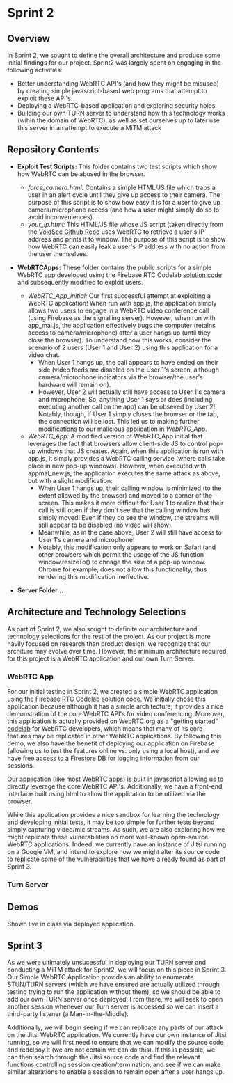 
# Sprint 2

## Overview
In Sprint 2, we sought to define the overall architecture and produce some initial findings for our project. Sprint2 was largely spent on engaging in the following activities:
  * Better understanding WebRTC API's (and how they might be misused) by creating simple javascript-based web programs that attempt to exploit these API's.
  * Deploying a WebRTC-based application and exploring security holes.
  * Building our own TURN server to understand how this technology works (wihin the domain of WebRTC), as well as set ourselves up to later use this server in an attempt to execute a MiTM attack
  
## Repository Contents
  * **Exploit Test Scripts:** This folder contains two test scripts which show how WebRTC can be abused in the browser.
    * *force_camera.html:* Contains a simple HTML/JS file which traps a user in an alert cycle until they give up access to their camera. The purpose of this script is to show how easy it is for a user to give up camera/microphone access (and how a user might simply do so to avoid inconveniences). 
    * *your_ip.html:* This HTML/JS file whose JS script (taken directly from the [VoidSec Github Repo](https://github.com/VoidSec/WebRTC-Leak) uses WebRTC to retrieve a user's IP address and prints it to window. The purpose of this script is to show how WebRTC can easily leak a user's IP address with no action from the user themselves. 
  * **WebRTCApps:** These folder contains the public scripts for a simple WebRTC app developed using the Firebase RTC Codelab [solution code](https://github.com/whunt1965/FirebaseRTC/tree/solution) and subsequently modified to exploit users.
    * *WebRTC_App_initial:* Our first successful attempt at exploiting a WebRTC application! When run with app.js, the application simply allows two users to engage in a WebRTC video conference call (using Firebase as the signalling server). However, when run with app_mal.js, the application effectively bugs the computer (retains access to camera/microphone) after a user hangs up (until they close the browser). To understand how this works, consider the scenario of 2 users (User 1 and User 2) using this application for a video chat.
      * When User 1 hangs up, the call appears to have ended on their side (video feeds are disabled on the User 1's screen, although camera/microphone indicators via the browser/the user's hardware will remain on).
      * However, User 2 will actually still have access to User 1's camera and microphone! So, anything User 1 says or does (including executing another call on the app) can be obseved by User 2! Notably, though, if User 1 simply closes the browser or the tab, the connection will be lost. This led us to making further modifications to our malicious application in *WebRTC_App.*
    * *WebRTC_App:* A modified version of WebRTC_App initial that leverages the fact that browsers allow client-side JS to control pop-up windows that JS creates. Again, when this application is run with app.js, it simply provides a WebRTC calling service (where calls take place in new pop-up windows). However, when executed with appmal_new.js, the application executes the same attack as above, but with a slight modification: 
      * When User 1 hangs up, their calling window is minimized (to the extent allowed by the browser) and moved to a corner of the screen. This makes it more difficult for User 1 to realize that their call is still open if they don't see that the calling window has simply moved! Even if they do see the window, the streams will still appear to be disabled (no video will show).
      * Meanwhile, as in the case above, User 2 will still have access to User 1's camera and microphone!
      * Notably, this modification only appears to work on Safari (and other browsers which permit the usage of the JS function window.resizeTo() to chnage the size of a pop-up window. Chrome for example, does not allow this functionality, thus rendering this modification ineffective.
  
  * **Server Folder...**

## Architecture and Technology Selections
As part of Sprint 2, we also sought to definite our architecture and technology selections for the rest of the project. As our project is more havily focused on research than product design, we recognize that our architure may evolve over time. However, the minimum architecture required for this project is a WebRTC application and our own Turn Server.  
### WebRTC App
For our initial testing in Sprint 2, we created a simple WebRTC application using the Firebase RTC Codelab [solution code](https://github.com/whunt1965/FirebaseRTC/tree/solution). We initially chose this application because although it has a simple architecture, it provides a nice demonstration of the core WebRTC API's for video conferencing. Moreover, this application is actually provided on WebRTC.org as a "getting started" [codelab](https://webrtc.org/getting-started/firebase-rtc-codelab) for WebRTC developers, which means that many of its core features may be replicated in other WebRTC applications. By following this demo, we also have the benefit of deploying our application on Firebase (allowing us to test the features online vs. only using a local host), and we have free access to a Firestore DB for logging information from our sessions.

Our application (like most WebRTC apps) is built in javascript allowing us to directly leverage the core WebRTC API's. Additionally, we have a front-end interface built using html to allow the application to be utilized via the browser. 

While this application provides a nice sandbox for learning the technology and developing initial tests, it may be too simple for further tests beyond simply capturing video/mic streams. As such, we are also exploring how we might replicate these vulnerabilities on more well-known open-source WebRTC applications. Indeed, we currently have an instance of Jitsi running on a Google VM, and intend to explore how we might alter its source code to replicate some of the vulnerabilities that we have already found as part of Sprint 3. 

### Turn Server

## Demos
Shown live in class via deployed application.

## Sprint 3
As we were ultimately unsucessful in deploying our TURN server and conducting a MiTM attack for Sprint2, we will focus on this piece in Sprint 3. Our Simple WebRTC Application provides an ability to enumerate STUN/TURN servers (which we have ensured are actually utilized through testing trying to run the application without them), so we should be able to add our own TURN server once deployed. From there, we will seek to open another session whenever our Turn server is accessed so we can insert a third-party listener (a Man-in-the-Middle). 

Additionally, we will begin seeing if we can replicate any parts of our attack on the Jitsi WebRTC application. We currently have our own instance of Jitsi running, so we will first need to ensure that we can modify the source code and redelpoy it (we are not certain we can do this). If this is possible, we can then search through the Jitsi source code and find the relevant functions controlling session creation/termination, and see if we can make similar alterations to enable a session to remain open after a user hangs up. 


